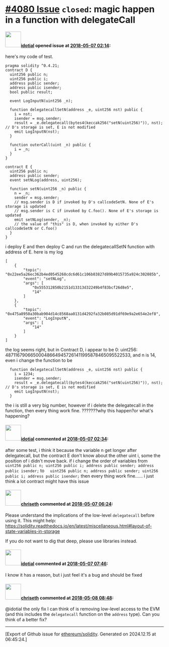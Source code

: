 # [\#4080 Issue](https://github.com/ethereum/solidity/issues/4080) `closed`: magic happen in a function with delegateCall

#### <img src="https://avatars.githubusercontent.com/u/15015597?v=4" width="50">[idotial](https://github.com/idotial) opened issue at [2018-05-07 02:14](https://github.com/ethereum/solidity/issues/4080):

here's my code of test.
```
pragma solidity ^0.4.21;
contract D {
  uint256 public n;
  uint256 public i;
  address public sender;
  address public isender;
  bool public result;
  
  event LogInputN(uint256 _n);

  function delegatecallSetN(address _e, uint256 nst) public {
    i = nst;
    isender = msg.sender;
    result = _e.delegatecall(bytes4(keccak256("setN(uint256)")), nst); // D's storage is set, E is not modified
    emit LogInputN(nst);
  }
  
  function outerCall(uint _n) public {
    i = _n;
  }
}

contract E {
  uint256 public n;
  address public sender;
  event setNLog(address, uint256);

  function setN(uint256 _n) public {
    n = _n;
    sender = msg.sender;
    // msg.sender is D if invoked by D's callcodeSetN. None of E's storage is updated
    // msg.sender is C if invoked by C.foo(). None of E's storage is updated
    emit setNLog(sender, _n);
    // the value of "this" is D, when invoked by either D's callcodeSetN or C.foo()
  }
}
```

i deploy E and then deploy C and run the delegatecallSetN function with address of E. here is my log
```
[
	{
		"topic": "0x22ee5a26ec362b4ed0545268cdc6d61c106b03827d89b4015735a924c302085b",
		"event": "setNLog",
		"args": [
			"0x555312850b2151d13313d32249b4f83bcf26d8e5",
			"14"
		]
	},
	{
		"topic": "0x475a8950a30bab904d14c8568aa0131d4292fa32b085d91df69e9a2e654e2ef8",
		"event": "LogInputN",
		"args": [
			"14"
		]
	}
]
```
the log seems right, but in Contract D, i appear to be 0: uint256: 487116790665000486649457261411995878465095522533, and n is 14, even i change the function to be
```
  function delegatecallSetN(address _e, uint256 nst) public {
    i = 1234;
    isender = msg.sender;
    result = _e.delegatecall(bytes4(keccak256("setN(uint256)")), nst); // D's storage is set, E is not modified
    emit LogInputN(nst);
  }
``` 
the i is still a very big number, however if i delete the delegatecall in the function, then every thing work fine.
???????why this happen?or what's happening?

#### <img src="https://avatars.githubusercontent.com/u/15015597?v=4" width="50">[idotial](https://github.com/idotial) commented at [2018-05-07 02:34](https://github.com/ethereum/solidity/issues/4080#issuecomment-386941208):

after some test, i think it because the variable n get longer after delegatecall, but the contract E don't know about the other uint i, some the position of i didn't move back. if i change the order of variables from `uint256 public n;
uint256 public i;
address public sender;
address public isender;`
to `  uint256 public n;
  address public sender;
  uint256 public i;
  address public isender;`
then every thing work fine……
i just think a lot contract might have this issue

#### <img src="https://avatars.githubusercontent.com/u/9073706?v=4" width="50">[chriseth](https://github.com/chriseth) commented at [2018-05-07 06:24](https://github.com/ethereum/solidity/issues/4080#issuecomment-386969215):

Please understand the implications of the low-level `delegatecall` before using it. This might help: https://solidity.readthedocs.io/en/latest/miscellaneous.html#layout-of-state-variables-in-storage

If you do not want to dig that deep, please use libraries instead.

#### <img src="https://avatars.githubusercontent.com/u/15015597?v=4" width="50">[idotial](https://github.com/idotial) commented at [2018-05-07 07:46](https://github.com/ethereum/solidity/issues/4080#issuecomment-386986334):

I know it has a reason, but i just feel it's a bug and should be fixed

#### <img src="https://avatars.githubusercontent.com/u/9073706?v=4" width="50">[chriseth](https://github.com/chriseth) commented at [2018-05-08 08:48](https://github.com/ethereum/solidity/issues/4080#issuecomment-387331442):

@idotial the only fix I can think of is removing low-level access to the EVM (and this includes the `delegatecall` function on the `address` type). Can you think of a better fix?


-------------------------------------------------------------------------------



[Export of Github issue for [ethereum/solidity](https://github.com/ethereum/solidity). Generated on 2024.12.15 at 06:45:24.]
